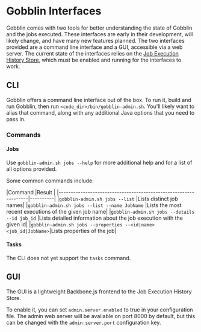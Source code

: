 # Gobblin Interfaces
Gobblin comes with two tools for better understanding the state of
Gobblin and the jobs executed. These interfaces are early in their
development, will likely change, and have many new features planned. The
two interfaces provided are a command line interface and a GUI,
accessible via a web server. The current state of the interfaces relies
on the [Job Execution History
Store](https://gobblin.readthedocs.io/en/latest/user-guide/Job-Execution-History-Store/),
which must be enabled and running for the interfaces to work.

## CLI
Gobblin offers a command line interface out of the box. To run it, build
and run Gobblin, then run `<code_dir>/bin/gobblin-admin.sh`. You'll
likely want to alias that command, along with any additional Java
options that you need to pass in.
### Commands
#### Jobs
Use `gobblin-admin.sh jobs --help` for more additional help and for a
list of all options provided. 

Some common commands include:

|Command
|Result    |
|-----------------------------------------------------------------|----------|
|`gobblin-admin.sh jobs --list`                                   |Lists
distinct job names|
|`gobblin-admin.sh jobs --list --name JobName`                    |Lists
the most recent executions of the given job name|
|`gobblin-admin.sh jobs --details --id job_id`                    |Lists
detailed information about the job execution with the given id|
|`gobblin-admin.sh jobs --properties --<id|name> <job_id|JobName>`|Lists
properties of the job|

#### Tasks
The CLI does not yet support the `tasks` command.

## GUI
The GUI is a lightweight Backbone.js frontend to the Job Execution
History Store. 

To enable it, you can set `admin.server.enabled` to true in your configuration file.
The admin web server will be available on port 8000 by default, but this can be changed with
the `admin.server.port` configuration key.

